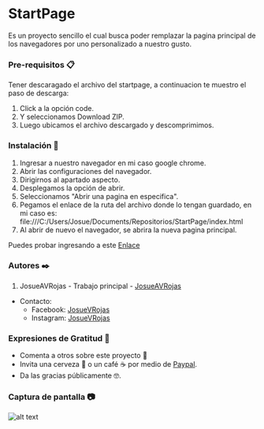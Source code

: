 # StartPage 

Es un proyecto sencillo el cual busca poder remplazar la pagina principal de los navegadores por uno personalizado a nuestro gusto.


### Pre-requisitos 📋

Tener descaragado el archivo del startpage, a continuacion te muestro el paso de descarga:
1. Click a la opción code.
2. Y seleccionamos Download ZIP.
3. Luego ubicamos el archivo descargado y descomprimimos.



### Instalación 🔧
1. Ingresar a nuestro navegador en mi caso google chrome.
2. Abrir las configuraciones del navegador.
3. Dirigirnos al apartado aspecto.
4. Desplegamos la opción de abrir.
5. Seleccionamos "Abrir una pagina en especifica".
6. Pegamos el enlace de la ruta del archivo donde lo tengan guardado, en mi caso es: file:///C:/Users/Josue/Documents/Repositorios/StartPage/index.html
7. Al abrir de nuevo el navegador, se abrira la nueva pagina principal.


Puedes probar ingresando a este [Enlace](https://josueavrojas.github.io/StartPagePrueba.github.io/)

### Autores ✒️
1. JosueAVRojas - Trabajo principal -  [JosueAVRojas](https://github.com/JosueAVRojas)
* Contacto:
  *  Facebook: [JosueVRojas](https://www.facebook.com/JOSUEROJAS15071999/)
  *  Instagram: [JosueVRojas](https://www.instagram.com/JosueVRojas/)

### Expresiones de Gratitud 🎁
* Comenta a otros sobre este proyecto 📢
* Invita una cerveza 🍺 o un café ☕ por medio de [Paypal](paypal.me/JosueAVRojas).
* Da las gracias públicamente 🤓.


### Captura de pantalla 📷
 ![alt text](https://github.com/JosueAVRojas/StartPage/blob/main/capturas/1.png) 
